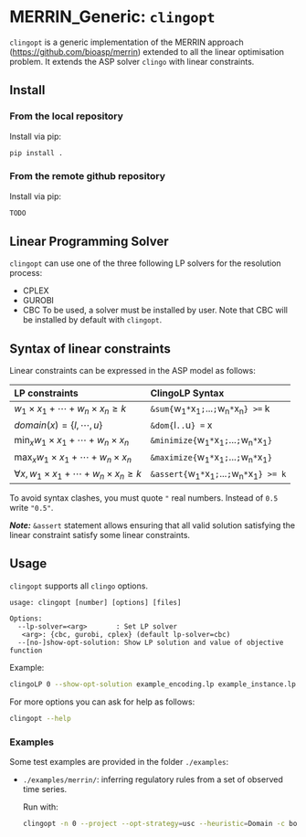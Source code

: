 # MERRIN_Generic: `clingopt`

`clingopt` is a generic implementation of the MERRIN approach (https://github.com/bioasp/merrin) extended to all the linear optimisation problem.
It extends the ASP solver `clingo` with linear constraints.

## Install

### From the local repository

Install via pip:
```sh
pip install .
```

### From the remote github repository

Install via pip:
```sh
TODO
```

## Linear Programming Solver

`clingopt` can use one of the three following LP solvers for the resolution process:
- CPLEX
- GUROBI
- CBC
To be used, a solver must be installed by user. Note that CBC will be installed by default with `clingopt`. 

## Syntax of linear constraints

Linear constraints can be expressed in the ASP model as follows:

| LP constraints                                                 | ClingoLP Syntax                                                                    |
| :------------------------------------------------------------- | :--------------------------------------------------------------------------------- |
| $w_1 \times x_1 + \cdots + w_n \times x_n \geq k$              | `&sum{`w<sub>1</sub>`*`x<sub>1</sub>`;`...`;`w<sub>n</sub>`*`x<sub>n</sub>`} >=` k |
| $domain(x)=\{l, \cdots, u\}$                                   | `&dom{`l`..`u`} =` x                                                               |
| $\displaystyle\min_x w_1 \times x_1 + \cdots + w_n \times x_n$ | `&minimize{`w<sub>1</sub>`*`x<sub>1</sub>`;`...`;`w<sub>n</sub>`*`x<sub>1</sub>`}` |
| $\displaystyle\max_x w_1 \times x_1 + \cdots + w_n \times x_n$ | `&maximize{`w<sub>1</sub>`*`x<sub>1</sub>`;`...`;`w<sub>n</sub>`*`x<sub>1</sub>`}` |
| $\forall x,\, w_1 \times x_1 + \cdots + w_n \times x_n \geq k$ | `&assert{`w<sub>1</sub>`*`x<sub>1</sub>`;`...`;`w<sub>n</sub>`*`x<sub>1</sub>`} >= k`   |

To avoid syntax clashes, you must quote `"` real numbers. Instead of `0.5` write `"0.5"`.

***Note:*** `&assert` statement allows ensuring that all valid solution satisfying the linear constraint satisfy some linear constraints.

## Usage

`clingopt` supports all `clingo` options.

```text
usage: clingopt [number] [options] [files]

Options:
  --lp-solver=<arg>       : Set LP solver
   <arg>: {cbc, gurobi, cplex} (default lp-solver=cbc)
  --[no-]show-opt-solution: Show LP solution and value of objective function
```

Example:
```sh
clingoLP 0 --show-opt-solution example_encoding.lp example_instance.lp
```

For more options you can ask for help as follows:
```sh
clingopt --help
```
  
### Examples

Some test examples are provided in the folder `./examples`:
- `./examples/merrin/`: inferring regulatory rules from a set of observed time series.

    Run with:
    ```sh
    clingopt -n 0 --project --opt-strategy=usc --heuristic=Domain -c bounded_nonreach=0 --enum-mode=domRec --dom-mod=5,16 --opt-mode=optN  examples/merrin/model_merrin.lp examples/merrin/model_rfba_assert.lp examples/merrin/data/data_covert_kfp_100.lp
    ```

